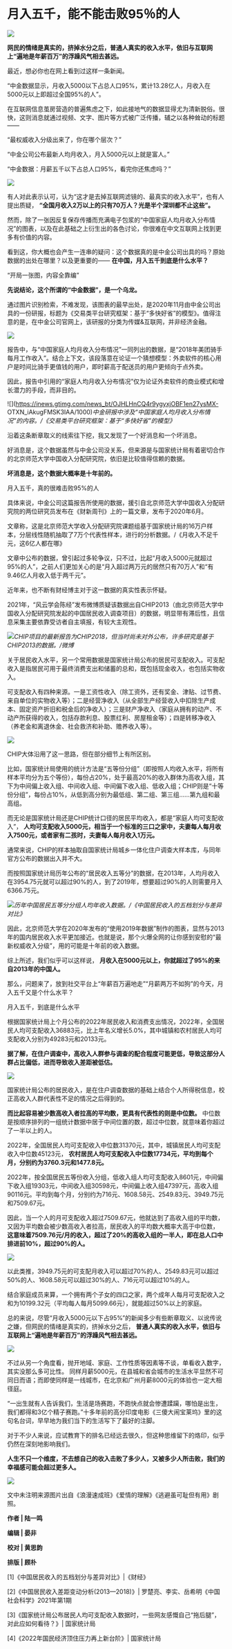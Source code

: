 # 月入五千，能不能击败95％的人

![](https://inews.gtimg.com/newsapp_bt/0/15664925613/1000)

**网民的情绪是真实的，挤掉水分之后，普通人真实的收入水平，依旧与互联网上“遍地是年薪百万”的浮躁风气相去甚远。**

最近，想必你也在网上看到过这样一条新闻。

“中金数据显示，月收入5000以下占总人口95%，累计13.28亿人，月收入在5000元以上即超过全国95%的人”。

在互联网信息茧房营造的普遍焦虑之下，如此接地气的数据显得尤为清新脱俗。很快，这则消息就通过视频、文字、图片等方式被广泛传播，辅之以各种耸动的标题——

“最权威收入分级出来了，你在哪个层次？”

“中金公司公布最新人均月收入，月入5000元以上就是富人。”

“中金数据：月薪五千以下占总人口95%，看完你还焦虑吗？”

![](https://inews.gtimg.com/newsapp_bt/0/15664925616/1000)

有人对此表示认可，认为“这才是去掉互联网滤镜的、最真实的收入水平”，也有人提出质疑， **“全国月收入2万以上的只有70万人？光是半个深圳都不止这些”。**

然而，除了一张因反复保存传播而充满电子包浆的“中国家庭人均月收入分布情况”的图表，以及在此基础之上衍生出的各色讨论，你很难在中文互联网上找到更多有价值的内容。

看到这，你大概也会产生一连串的疑问：这个数据真的是中金公司出具的吗？原始数据的出处在哪里？以及更重要的—— **在中国，月入五千到底是什么水平？**

“开局一张图，内容全靠编”

**先说结论，这个所谓的“中金数据”，是一个乌龙。**

通过图片识别检索，不难发现，该图表的最早出处，是2020年11月由中金公司出具的一份研报，标题为《交易类平台研究框架：基于“多快好省”的模型》。值得注意的是，在中金公司官网上，该研报的分类为传媒&互联网，并非经济金融。

![](https://inews.gtimg.com/newsapp_bt/0/15664925619/1000)

报告中，与“中国家庭人均月收入分布情况”一同列出的数据，是“2018年美团骑手每月工作收入”。结合上下文，该段落意在论证一个猜想模型：外卖软件的核心用户是时间比骑手更值钱的用户，即时薪高于配送员的用户更倾向于点外卖。

因此，报告中引用的“家庭人均月收入分布情况”仅为论证外卖软件的商业模式和增长潜力的手段，而非目的。

![](https://inews.gtimg.com/news_bt/OJHLHnCQ4r9ygyxjOBF1en27ysMX-
OTXN_iAkugFMSK3IAA/1000)_中金研报中涉及“中国家庭人均月收入分布情况”的内容。/《交易类平台研究框架：基于“多快好省”的模型》_

沿着这条断章取义的线索往下挖，我又发现了一个好消息和一个坏消息。

好消息是，这个数据虽然与中金公司没关系，但来源是与国家统计局有着密切合作的北京师范大学中国收入分配研究院，依旧是比较值得信赖的数据。

**坏消息是，这个数据大概率是十年前的。**

月入五千，真的很难击败95%的人

具体来说，中金公司这篇报告所使用的数据，援引自北京师范大学中国收入分配研究院的两位研究员发布在《财新周刊》上的一篇文章，发布于2020年6月。

文章称，这是北京师范大学收入分配研究院课题组基于国家统计局的16万户样本，分层线性随机抽取了7万个代表性样本，进行的分析数据。/《月收入不足千元，这6亿人都在哪》

文章中公布的数据，曾引起过多轮争议，只不过，比起“月收入5000元就超过95%的人”，之前人们更加关心的是“月入超过两万元的居然只有70万人”和“有9.46亿人月收入低于两千元”。

近年来，也不断有财经博主对于这一数据的真实性表示怀疑。

2021年，“风云学会陈经”发布微博质疑该数据出自CHIP2013（由北京师范大学中国收入分配研究院发起的中国居民收入调查项目）的数据，明显带有滞后性，且信息采集主要依靠受访者自主填报，有较大主观性。

![](https://inews.gtimg.com/newsapp_bt/0/15664925630/1000)_CHIP项目的最新报告为CHIP2018，但当时尚未对外公布，许多研究是基于CHIP2013的数据。/微博_

关于居民收入水平，另一个常用数据是国家统计局公布的居民可支配收入。可支配收入是指居民可用于最终消费支出和储蓄的总和，既包括现金收入，也包括实物收入。

可支配收入有四种来源。一是工资性收入（除工资外，还有奖金、津贴、过节费、来自单位的实物收入等）；二是经营净收入（从全部生产经营收入中扣除生产成本、固定资产折旧和税金后的净收入）；三是财产净收入（家庭从拥有的动产、不动产所获得的收入，包括存款利息、股票红利、房屋租金等）；四是转移净收入（养老金和离退休金、社会救济和补助、赡养收入等）。

![](https://inews.gtimg.com/newsapp_bt/0/15664925639/1000)

CHIP大体沿用了这一思路，但在部分细节上有所区别。

比如，国家统计局使用的统计方法是“五等份分组”（即按照人均收入水平，将所有样本平均分为五个等份），每份占20%，处于最高20%的收入群体为高收入组，其下为中间偏上收入组、中间收入组、中间偏下收入组、低收入组；CHIP则是“十等份分组”，每份占10%，从低到高分别为最低组、第二组、第三组……第九组和最高组。

而无论是国家统计局还是CHIP统计口径的居民平均收入，都是“家庭人均可支配收入”，
**人均可支配收入5000元，相当于一个标准的三口之家中，夫妻每人每月收入7500元，或者家有二孩时，夫妻每人每月收入1万元。**

通常来说，CHIP的样本抽取自国家统计局城乡一体化住户调查大样本库，与同年官方公布的数据出入并不大。

而按照国家统计局历年公布的“居民收入五等分”的数据，在2013年，人均月收入在3954.75元就可以超过90%的人，到了2019年，想要超过90%的人则需要月入6366.75元。

![](https://inews.gtimg.com/newsapp_bt/0/15664925645/1000)_历年中国居民五等分分组人均年收入数据。/《中国居民收入的五档划分与差异对比》_

因此，北京师范大学在2020年发布的“使用2019年数据”制作的图表，显然与2013年的国内居民收入水平更加接近。也就是说，那个火爆全网的让你感到安慰的“最新权威收入分级”，用的可能是十年前的收入数据。

综上所述，我们似乎可以这样说， **月收入在5000元以上，你就超过了95%的来自2013年的中国人。**

那么，问题来了，放到社交平台上“年薪百万遍地走”“月薪两万不如狗”的今天，月入五千又是个什么水平？

月入五千，到底是什么水平

根据国家统计局上个月公布的2022年居民收入和消费支出情况，2022年，全国居民人均可支配收入36883元，比上年名义增长5.0%，其中城镇和农村居民人均可支配收入分别为49283元和20133元。

**据了解，在住户调查中，高收入人群参与调查的配合程度可能更低，导致这部分人群占比偏低，进而导致收入差距被低估。**

![](https://inews.gtimg.com/newsapp_bt/0/15664925650/1000)

国家统计局公布的居民收入，是在住户调查数据的基础上结合个人所得税信息，校正高收入人群代表性不足的情况之后得到的。

**而比起容易被少数高收入者拉高的平均数，更具有代表性的则是中位数。**
中位数是按顺序排列的一组统计数据中居于中间位置的数，超过中位数，就意味着你超过了一半以上的人。

2022年，全国居民人均可支配收入中位数31370元，其中，城镇居民人均可支配收入中位数45123元，
**农村居民人均可支配收入中位数17734元，平均到每个月，分别约为3760.3元和1477.8元。**

2022年，按全国居民五等份收入分组，低收入组人均可支配收入8601元，中间偏下收入组19303元，中间收入组30598元，中间偏上收入组47397元，高收入组90116元。平均到每个月，分别约为716元、1608.58元、2549.83元、3949.75元和7509.67元。

因此，当一个人的月可支配收入超过7509.67元，他就达到了高收入组的平均数，又因为平均数会被少数高收入者拉高，居民收入的平均数大概率大高于中位数，
**这意味着7509.76元/月的收入，超过了20%的高收入组的一半人，即在总人口中排进前10%，超过90%的人。**

![](https://inews.gtimg.com/newsapp_bt/0/15664925654/1000)

以此类推，3949.75元的可支配月收入可以超过70%的人、2549.83元可以超过50%的人、1608.58元可以超过30%的人、716元可以超过10%的人。

结合家庭成员来算，一个拥有两个子女的四口之家，两个成年人每月可支配收入之和为10199.32元（平均每人每月5099.66元），就能超过50%以上的家庭。

总的来说，尽管“月收入5000元以下占95%”的新闻多少有些断章取义、以讹传讹之嫌，但网民的情绪是真实的，挤掉水分之后，
**普通人真实的收入水平，依旧与互联网上“遍地是年薪百万”的浮躁风气相去甚远。**

![](https://inews.gtimg.com/newsapp_bt/0/15664925657/1000)

不过从另一个角度看，抛开地域、家庭、工作性质等因素等不谈，单看收入数字，其实没那么多可比性。
同样月薪5000元，在县城和省会城市的生活水平显然不可同日而语；而即使同样是一线城市，在北京和广州月薪8000元的体验也一定大相径庭。

“一出生就有人告诉我们，生活是场赛跑，不跑快点就会惨遭蹂躏，哪怕是出生，我们都得和3亿个精子赛跑。”十多年前的高分印度电影《三傻大闹宝莱坞》里的这句名台词，早早地为我们当下的生活写下了最好的注脚。

对于不少人来说，应试教育下的排名已经远去很久，但这种思维留下的烙印，似乎仍然在深刻地影响我们。

**人生不只一个维度，不去想自己的收入击败了多少人，又被多少人所击败，我们的幸福感可能会超过更多人。**

![](https://inews.gtimg.com/newsapp_bt/0/15664925660/1000)

文中未注明来源图片出自《浪漫速成班》《爱情的理解》《逃避虽可耻但有用》剧照。

**作者 | 陆一鸣**

**编辑 | 晏非**

**校对 | 黄思韵**

**排版 | 顾朴**

[1]《中国居民收入的五档划分与差异对比》|《财经》

[2]《中国居民收入差距变动分析(2013—2018)》| 罗楚亮、李实、岳希明《中国社会科学》2021年第1期

[3]《国家统计局公布居民人均可支配收入数据时，一些网友感慨自己“拖后腿”，对此应如何看待？》| 国家统计局

[4]《2022年国民经济顶住压力再上新台阶》| 国家统计局

